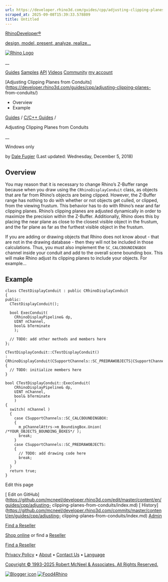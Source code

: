 ```yaml
---
url: https://developer.rhino3d.com/guides/cpp/adjusting-clipping-planes-from-conduits/
scraped_at: 2025-09-08T15:39:33.578809
title: Untitled
---
```


[RhinoDeveloper®](/)

[design, model, present, analyze, realize...](/)

[![Rhino Logo](https://developer.rhino3d.com/images/rhinodevlogo.png)](/)

__

[Guides](https://developer.rhino3d.com/guides)
[Samples](https://developer.rhino3d.com/samples)
[API](https://developer.rhino3d.com/api)
[Videos](https://developer.rhino3d.com/videos)
[Community](https://discourse.mcneel.com/c/rhino-developer) [my account
](https://www.rhino3d.com/my-account/ "Manage your account, licenses, and
teams")

[Adjusting Clipping Planes from
Conduits](https://developer.rhino3d.com/guides/cpp/adjusting-clipping-planes-
from-conduits/)

  * Overview
  * Example

[Guides](https://developer.rhino3d.com/en/guides/) / [C/C++
Guides](https://developer.rhino3d.com/en/guides/cpp/) /

Adjusting Clipping Planes from Conduits

__

Windows only

by [Dale Fugier](https://discourse.mcneel.com/u/dale/) (Last updated:
Wednesday, December 5, 2018)

## Overview

You may reason that it is necessary to change Rhino’s Z-Buffer range because
when you draw using the `CRhinoDisplayConduit` class, as objects that are far
from Rhino’s objects are being clipped. However, the Z-Buffer range has
nothing to do with whether or not objects get culled, or clipped, from the
viewing frustum. This behavior has to do with Rhino’s near and far clipping
planes. Rhino’s clipping planes are adjusted dynamically in order to maximize
the precision within the Z-Buffer. Additionally, Rhino does this by placing
the near plane as close to the closest visible object in the frustum, and the
far plane as far as the furthest visible object in the frustum.

If you are adding or drawing objects that Rhino does not know about - that are
not in the drawing database - then they will not be included in those
calculations. Thus, you must also implement the `SC_CALCBOUNDINGBOX` channel
inside your conduit and add to the overall scene bounding box. This will make
Rhino adjust its clipping planes to include your objects. For example…

## Example

    
    
    class CTestDisplayConduit : public CRhinoDisplayConduit
    {
    public:
      CTestDisplayConduit();
    
      bool ExecConduit(
        CRhinoDisplayPipeline& dp,
        UINT nChannel,
        bool& bTerminate
        );
    
      // TODO: add other methods and members here
    };
    
    CTestDisplayConduit::CTestDisplayConduit()
    : CRhinoDisplayConduit(CSupportChannels::SC_PREDRAWOBJECTS|CSupportChannels::SC_CALCBOUNDINGBOX)
    {
      // TODO: initialize members here
    }
    
    bool CTestDisplayConduit::ExecConduit(
        CRhinoDisplayPipeline& dp,
        UINT nChannel,
        bool& bTerminate
        )
    {
      switch( nChannel )
      {
        case CSupportChannels::SC_CALCBOUNDINGBOX:
        {
          m_pChannelAttrs->m_BoundingBox.Union( /*YOUR_OBJECTS_BOUNDING_BOXES*/ );
          break;
        }
        case CSupportChannels::SC_PREDRAWOBJECTS:
        {
          // TODO: add drawing code here
          break;
        }
      }
      return true;
    }
    

Edit this page

[ Edit on
GitHub](https://github.com/mcneel/developer.rhino3d.com/edit/master/content/en/guides/cpp/adjusting-
clipping-planes-from-conduits/index.md) [
History](https://github.com/mcneel/developer.rhino3d.com/commits/master/content/en/guides/cpp/adjusting-
clipping-planes-from-conduits/index.md) [
Admin](https://developer.rhino3d.com/admin)

[Find a Reseller](https://www.rhino3d.com/sales)

[Shop online](https://www.rhino3d.com/store) or find a
[Reseller](https://www.rhino3d.com/sales)

[Find a Reseller](https://www.rhino3d.com/sales)

[Privacy Policy](https://www.rhino3d.com/privacy) •
[About](https://www.rhino3d.com/mcneel/about) • [Contact
Us](https://www.rhino3d.com/mcneel/contact) • [
Language](https://www.rhino3d.com/language "Change to a different region or
language")

[Copyright © 1993-2025 Robert McNeel & Associates. All Rights
Reserved.](https://www.rhino3d.com/mcneel/about)

[](https://www.facebook.com/McNeelRhinoceros/)
[](https://twitter.com/bobmcneel) [](https://www.linkedin.com/groups/75313/)
[](https://www.youtube.com/user/RhinoGuide/videos) [](https://vimeo.com/rhino)
[![Blogger
icon](https://developer.rhino3d.com/images/blogger.svg)](http://blog.rhino3d.com/)
[![Food4Rhino](https://developer.rhino3d.com/images/f4r_icon_01.svg)](https://www.food4rhino.com)

